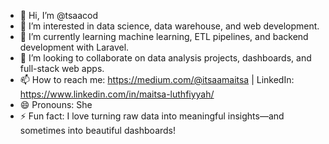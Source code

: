 - 👋 Hi, I’m @tsaacod
- 👀 I’m interested in data science, data warehouse, and web development.
- 🌱 I’m currently learning machine learning, ETL pipelines, and backend development with Laravel.
- 💞️ I’m looking to collaborate on data analysis projects, dashboards, and full-stack web apps.
- 📫 How to reach me: https://medium.com/@itsaamaitsa | LinkedIn: https://www.linkedin.com/in/maitsa-luthfiyyah/ 
- 😄 Pronouns: She
- ⚡ Fun fact: I love turning raw data into meaningful insights—and sometimes into beautiful dashboards!

<!---
tsaacod/tsaacod is a ✨ special ✨ repository because its `README.md` (this file) appears on your GitHub profile.
You can click the Preview link to take a look at your changes.
--->
